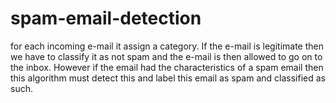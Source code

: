 # spam-email-detection

for each incoming e-mail it assign a category.
If the e-mail is legitimate then we have to classify it as not spam and the e-mail is then allowed to go on to the inbox.
However if the email had the characteristics of a spam email then this algorithm must detect this and label this email as spam and classified as such.
